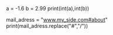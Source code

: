 a = -1.6
b = 2.99
print(int(a),int(b))

mail_adress = "www.my_side.com#about"
print(mail_adress.replace("#","/"))

